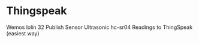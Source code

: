 # Thingspeak
Wemos lolin 32  Publish Sensor  Ultrasonic hc-sr04 Readings to ThingSpeak (easiest way)

